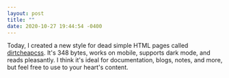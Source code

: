 ```yaml
---
layout: post
title: ""
date: 2020-10-27 19:44:54 -0400
---
```


Today, I created a new style for dead simple HTML pages called [dirtcheapcss](https://peterrother.com/dirtcheapcss/). It's 348 bytes, works on mobile, supports dark mode, and reads pleasantly. I think it's ideal for documentation, blogs, notes, and more, but feel free to use to your heart's content.